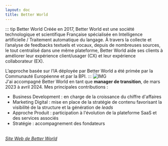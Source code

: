 ```yaml
---
layout: doc
title: Better World
---
```


::: tip Better World
Créée en 2017, Better World est une société technologique et scientifique Française spécialisée en Intelligence artificielle / Traitement automatique du langage. À travers la collecte et l’analyse de feedbacks textuels et vocaux, depuis de nombreuses sources, le tout centralisé dans une même plateforme, Better World aide ses clients à améliorer leur expérience client/usager (CX) et leur expérience collaborateur (EX).

L’approche basée sur l’IA déployée par Better World a été primée par la Communauté Européenne et par la BPI.
:::
![IMG](/assets/img/logo_bw.webp "Product management")
<br>
J'ai accompagné Better World en tant que **manager de transition**, de mars 2023 à avril 2024. Mes principales contributions :

- Business Development : en charge de la croissance du chiffre d'affaires 
- Marketing Digital : mise en place de la stratégie de contenu favorisant la visibilité de la structure et la génération de *leads*
- Approche Produit : participation à l'évolution de la plateforme SaaS et des services associés
- Stratégie : accompagnement des fondateurs

<br>
<i><a target="_blank" href="https://www.better-world.io">Site Web de Better World</a></i>